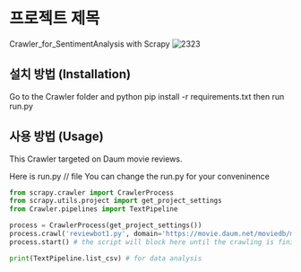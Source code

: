 # 프로젝트 제목
Crawler_for_SentimentAnalysis with Scrapy
![2323](https://user-images.githubusercontent.com/43494047/93021119-f1d46580-f61b-11ea-9a70-ed591cdd50ac.png)

## 설치 방법 (Installation)
Go to the Crawler folder and python pip install -r requirements.txt
then run run.py

## 사용 방법 (Usage)
This Crawler targeted on Daum movie reviews.

Here is run.py // file
You can change the run.py for your conveninence

```python
from scrapy.crawler import CrawlerProcess
from scrapy.utils.project import get_project_settings
from Crawler.pipelines import TextPipeline

process = CrawlerProcess(get_project_settings())
process.crawl('reviewbot1.py', domain='https://movie.daum.net/moviedb/main?movieId=2') # you can change the url.
process.start() # the script will block here until the crawling is finished

print(TextPipeline.list_csv) # for data analysis
```
